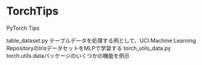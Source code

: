 # TorchTips
PyTorch Tips

table_dataset.py テーブルデータを処理する例として、UCI Machine Learning RepositoryのIrisデータセットをMLPで学習する
torch_utils_data.py torch.utils.dataパッケージのいくつかの機能を例示
